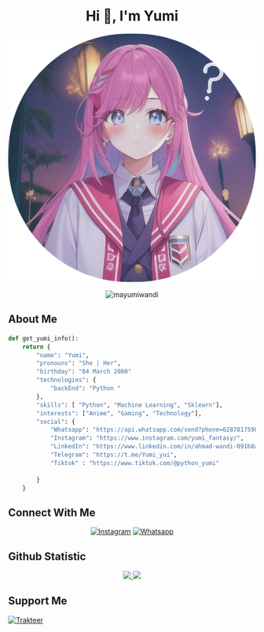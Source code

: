 
<h1 align="center">Hi 👋, I'm Yumi</h1>
<p align="center">
     <a href="https://github.com/Mayumiwandi"><img src="https://github.com/Mayumiwandi/Mayumiwandi/blob/main/wandi-foto.png"/><a>
</p>

       




<p align="center"> <img src="https://komarev.com/ghpvc/?username=mayumiwandi&label=Profile%20views&color=0e75b6&style=flat" alt="mayumiwandi" /> </p>


## About Me
```py
def get_yumi_info():
    return {
        "name": "Yumi",
        "pronouns": "She | Her",
        "birthday": "04 March 2000"
        "technologies": {
            "backEnd": "Python "
        },
        "skills": [ "Python", "Machine Learning", "Sklearn"],
        "interests": ["Anime", "Gaming", "Technology"],
        "social": {
            "Whatsapp": "https://api.whatsapp.com/send?phone=6287817598153&text=Hello+Mayumi",
            "Instagram": "https://www.instagram.com/yumi_fantasy/",
            "LinkedIn": "https://www.linkedin.com/in/ahmad-wandi-091b8a240/",
            "Telegram": "https://t.me/Yumi_yui",
            "Tiktok" : "https://www.tiktok.com/@python_yumi"

        }
    }
```
## Connect With Me
<p align="center">
<a href="https://www.instagram.com/yumi_fantasy" target="_blank"><img src="https://img.shields.io/badge/Instagram-%23E4405F.svg?&style=flat-square&logo=instagram&logoColor=white" alt="Instagram"></a>
<a href="https://api.whatsapp.com/send?phone=6287817598153&text=Hello+Mayumi" target="_blank"><img src="https://img.shields.io/badge/Whatsapp-%808080.svg?&style=flat-square&logo=Whatsapp&logoColor=white" alt="Whatsapp"></a>
</p>



## Github Statistic
<p align="center">
<a href="https://github.com/mayumiwandi">
  <img height="180em" src="https://github-readme-stats-eight-theta.vercel.app/api?username=mayumiwandi&show_icons=true&theme=synthwave&include_all_commits=true&count_private=true"/>
  <img height="180em" src="https://github-readme-stats-eight-theta.vercel.app/api/top-langs/?username=mayumiwandi&layout=compact&langs_count=8&theme=synthwave"/>
</a>
</p>

## Support Me
[![Trakteer](https://img.shields.io/badge/Click%20Here!-Trust%20Me-red)](https://www.buymeacoffee.com/yumimayumi)



